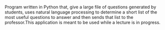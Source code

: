 Program written in Python that, give a large file of questions generated by students, uses natural language processing to determine a short list of the most useful questions to answer and then sends that list to the professor.This application is meant to be used while a lecture is in progress.
